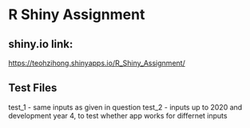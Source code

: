 # R Shiny Assignment
## shiny.io link: 
https://teohzihong.shinyapps.io/R_Shiny_Assignment/

## Test Files
test_1 - same inputs as given in question
test_2 - inputs up to 2020 and development year 4, to test whether app works for differnet inputs
